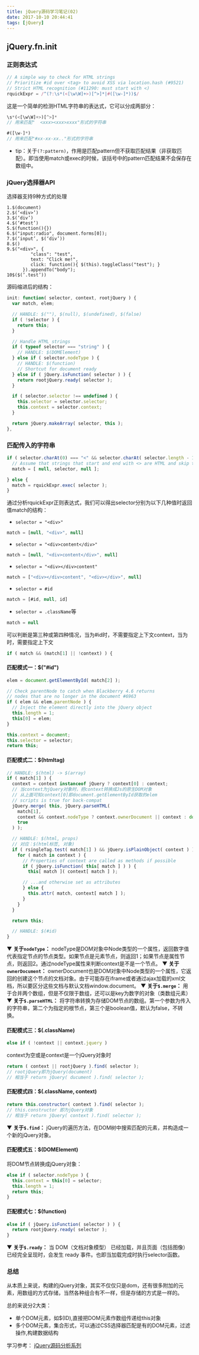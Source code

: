 ```yaml
---
title: jQuery源码学习笔记(02)
date: 2017-10-10 20:44:41
tags: [jQuery]
---
```

## jQuery.fn.init

### 正则表达式

```javascript
// A simple way to check for HTML strings
// Prioritize #id over <tag> to avoid XSS via location.hash (#9521)
// Strict HTML recognition (#11290: must start with <)
rquickExpr = /^(?:\s*(<[\w\W]+>)[^>]*|#([\w-]*))$/
```
这是一个简单的检测HTML字符串的表达式，它可以分成两部分：
```javascript
\s*(<[\w\W]+>)[^>]*
// 用来匹配"  <xxx><xxx>xxxx"形式的字符串
```
```javascript
#([\w-]*)
// 用来匹配"#xx-xx-xx.."形式的字符串
```
* tip：关于`(?:pattern)`，作用是匹配pattern但不获取匹配结果（非获取匹配）。即当使用match或exec的时候，该括号中的pattern匹配结果不会保存在数组中。


### jQuery选择器API

选择器支持9种方式的处理
```
1.$(document)
2.$(‘<div>’)
3.$(‘div’)
4.$(‘#test’)
5.$(function(){})
6.$("input:radio", document.forms[0]);
7.$(‘input’, $(‘div’))
8.$()
9.$("<div>", {
         "class": "test",
         text: "Click me!",
         click: function(){ $(this).toggleClass("test"); }
      }).appendTo("body");
10$($(‘.test’))
```
源码缩进后的结构：
```javascript
init: function( selector, context, rootjQuery ) {
  var match, elem;

  // HANDLE: $(""), $(null), $(undefined), $(false)
  if ( !selector ) {
    return this;
  }

  // Handle HTML strings
  if ( typeof selector === "string" ) {
    // HANDLE: $(DOMElement)
  } else if ( selector.nodeType ) {
    // HANDLE: $(function)
    // Shortcut for document ready
  } else if ( jQuery.isFunction( selector ) ) {
    return rootjQuery.ready( selector );
  }

  if ( selector.selector !== undefined ) {
    this.selector = selector.selector;
    this.context = selector.context;
  }

  return jQuery.makeArray( selector, this );
},
```

### 匹配传入的字符串

```javascript
if ( selector.charAt(0) === "<" && selector.charAt( selector.length - 1 ) === ">" && selector.length >= 3 ) {
  // Assume that strings that start and end with <> are HTML and skip the regex check
  match = [ null, selector, null ];

} else {
  match = rquickExpr.exec( selector );
}
```
通过分析rquickExpr正则表达式，我们可以得出selector分别为以下几种值时返回值match的结构：
* `selector = "<div>"`
```javascript
match = [null, "<div>", null]
```
* `selector = "<div>content</div>"`
```javascript
match = [null, "<div>content</div>", null]
```
* `selector = "<div></div>content"`
```javascript
match = ["<div></div>content", "<div></div>", null]
```
* `selector = #id`
```javascript
match = [#id, null, id]
```
* `selector = .className`等
```javascript
match = null
```

可以判断是第三种或第四种情况，当为#id时，不需要指定上下文context，当为<htmltag>时，需要指定上下文
```javascript
if ( match && (match[1] || !context) ) {
```


#### 匹配模式一：$("#id")

```javascript
elem = document.getElementById( match[2] );

// Check parentNode to catch when Blackberry 4.6 returns
// nodes that are no longer in the document #6963
if ( elem && elem.parentNode ) {
  // Inject the element directly into the jQuery object
  this.length = 1;
  this[0] = elem;
}

this.context = document;
this.selector = selector;
return this;
```

#### 匹配模式二：$(htmltag)

```javascript
// HANDLE: $(html) -> $(array)
if ( match[1] ) {
  context = context instanceof jQuery ? context[0] : context;
  // 当context为jQuery对象时，把context转换成Js的原生DOM对象
  // 从上面可知context[0]即document.getElementById获取的elem
  // scripts is true for back-compat
  jQuery.merge( this, jQuery.parseHTML(
    match[1],
    context && context.nodeType ? context.ownerDocument || context : document,
    true
  ) );

  // HANDLE: $(html, props)
  // 对应：$(html标签, 对象)
  if ( rsingleTag.test( match[1] ) && jQuery.isPlainObject( context ) ) {
    for ( match in context ) {
      // Properties of context are called as methods if possible
      if ( jQuery.isFunction( this[ match ] ) ) {
        this[ match ]( context[ match ] );

      // ...and otherwise set as attributes
      } else {
        this.attr( match, context[ match ] );
      }
    }
  }

  return this;

  // HANDLE: $(#id)
}
```
▼ **关于`nodeType`：**
nodeType是DOM对象中Node类型的一个属性，返回数字值代表指定节点的节点类型。如果节点是元素节点，则返回1；如果节点是属性节点，则返回2。通过nodeType属性来判断context是不是一个节点。
▼ **关于`ownerDocument`：**
ownerDocument也是DOM对象中Node类型的一个属性，它返回的创建这个节点的文档对象。由于可能存在iframe或者通过ajax加载的xml文档，所以要区分这些文档与默认文档window.document。
▼ **关于`$.merge`：**
用于合并两个数组，但是不仅限于数组，还可以是key为数字的对象（类数组元素）
▼ **关于`$.parseHTML`：**
将字符串转换为存储DOM节点的数组。第一个参数为传入的字符串，第二个为指定的根节点，第三个是boolean值，默认为false，不转换。

#### 匹配模式三：$(.className)

```javascript
else if ( !context || context.jquery )
```
context为空或是context是一个jQuery对象时
```javascript
return ( context || rootjQuery ).find( selector );
// rootjQuery即为jQuery(document)
// 相当于 return jQuery( ducument ).find( selector );

```

#### 匹配模式四：$(.className, context)

```javascript
return this.constructor( context ).find( selector );
// this.constructor 即为jQuery对象
// 相当于 return jQuery( context ).find( selector );

```

▼ **关于`$.find`：**
jQuery的遍历方法，在DOM树中搜索匹配的元素，并构造成一个新的jQuery对象。

#### 匹配模式五：$(DOMElement)

将DOM节点转换成jQuery对象：

```javascript
else if ( selector.nodeType ) {
  this.context = this[0] = selector;
  this.length = 1;
  return this;
}
```

#### 匹配模式七：$(function)

```javascript
else if ( jQuery.isFunction( selector ) ) {
  return rootjQuery.ready( selector );
}

```
▼ **关于`$.ready`：**
当 DOM（文档对象模型） 已经加载，并且页面（包括图像）已经完全呈现时，会发生 ready 事件。也即当加载完成时执行selector函数。

### 总结

从本质上来说，构建的jQuery对象，其实不仅仅只是dom，还有很多附加的元素，用数组的方式存储，当然各种组合有不一样，但是存储的方式是一样的。

总的来说分2大类：

* 单个DOM元素，如$(ID),直接把DOM元素作数组传递给this对象
* 多个DOM元素，集合形式，可以通过CSS选择器匹配是有的DOM元素，过滤操作,构建数据结构

学习参考：
[jQuery源码分析系列](http://www.cnblogs.com/aaronjs/p/3279314.html)